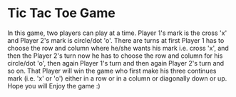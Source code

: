 # Tic Tac Toe Game
In this game, two players can play at a time. Player 1's mark is the cross 'x' and Player 2's mark is circle/dot 'o'. There are turns at first Player 1 has to choose the row and column where he/she wants his mark i.e. cross 'x', and then the Player 2's turn now he has to choose the row and column for his circle/dot 'o', then again Player 1's turn and then again Player 2's turn and so on.
That Player will win the game who first make his three continues mark (i.e. 'x' or 'o') either in a row or in a column or diagonally down or up. 
Hope you will Enjoy the game :)
